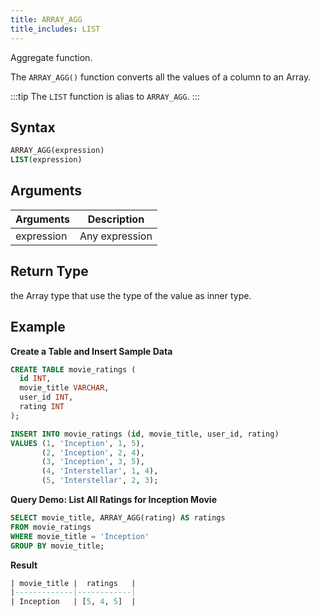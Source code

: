 ```yaml
---
title: ARRAY_AGG
title_includes: LIST
---
```


Aggregate function.

The `ARRAY_AGG()` function converts all the values of a column to an Array.

:::tip
The `LIST` function is alias to `ARRAY_AGG`.
:::

## Syntax

```sql
ARRAY_AGG(expression)
LIST(expression)
```

## Arguments

| Arguments   | Description    |
| ----------- | -------------- |
| expression  | Any expression |

## Return Type

the Array type that use the type of the value as inner type.

## Example

**Create a Table and Insert Sample Data**
```sql
CREATE TABLE movie_ratings (
  id INT,
  movie_title VARCHAR,
  user_id INT,
  rating INT
);

INSERT INTO movie_ratings (id, movie_title, user_id, rating)
VALUES (1, 'Inception', 1, 5),
       (2, 'Inception', 2, 4),
       (3, 'Inception', 3, 5),
       (4, 'Interstellar', 1, 4),
       (5, 'Interstellar', 2, 3);
```

**Query Demo: List All Ratings for Inception Movie**

```sql
SELECT movie_title, ARRAY_AGG(rating) AS ratings
FROM movie_ratings
WHERE movie_title = 'Inception'
GROUP BY movie_title;
```

**Result**
```sql
| movie_title |  ratings   |
|-------------|------------|
| Inception   | [5, 4, 5]  |
```
